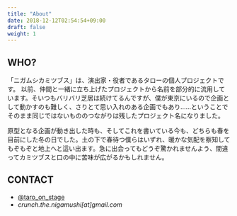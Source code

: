 ```yaml
---
title: "About"
date: 2018-12-12T02:54:54+09:00
draft: false
weight: 1
---
```


## WHO?

「ニガムシカミツブス」は、演出家・役者であるタローの個人プロジェクトです。
以前、仲間と一緒に立ち上げたプロジェクトから名前を部分的に流用しています。そいつもバリバリ芝居は続けてるんですが、僕が東京にいるので企画として動かすのも難しく、さりとて思い入れのある企画でもあり……ということでそのまま同じではないもののつながりは残したプロジェクト名になりました。

原型となる企画が動き出した時も、そしてこれを書いている今も、どちらも春を目前にした冬の日でした。土の下で春待つ僕らはいずれ、暖かな気配を察知してもぞもぞと地上へと這い出ます。急に出会ってもどうぞ驚かれませんよう、間違ってカミツブスと口の中に苦味が広がるかもしれません。

## CONTACT

<ul class="sns">
    <li id="twitter"><i class="fa fa-twitter"></i> <a href="https://twitter.com/taro_on_stage">@taro_on_stage</a></li>
    <li id="mail"><i class="fa fa-envelope"> crunch.the.nigamushi[at]gmail.com</i></li>
</ul>
